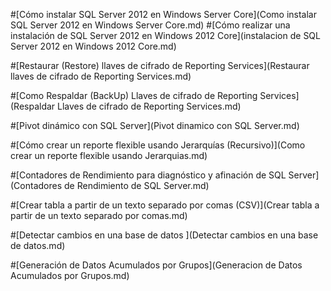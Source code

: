 ﻿
#[Cómo instalar SQL Server 2012 en Windows Server Core](Como instalar SQL Server 2012 en Windows Server Core.md)
#[Cómo realizar una instalación de SQL Server 2012 en Windows 2012 Core](instalacion de SQL Server 2012 en Windows 2012 Core.md)

#[Restaurar (Restore) llaves de cifrado de Reporting Services](Restaurar llaves de cifrado de Reporting Services.md)

#[Como Respaldar (BackUp) Llaves de cifrado de Reporting Services](Respaldar Llaves de cifrado de Reporting Services.md)

#[Pivot dinámico con SQL Server](Pivot dinamico con SQL Server.md)

#[Cómo crear un reporte flexible usando Jerarquías (Recursivo)](Como crear un reporte flexible usando Jerarquias.md)

#[Contadores de Rendimiento para diagnóstico y afinación de SQL Server](Contadores de Rendimiento de SQL Server.md)

#[Crear tabla a partir de un texto separado por comas (CSV)](Crear tabla a partir de un texto separado por comas.md)

#[Detectar cambios en una base de datos ](Detectar cambios en una base de datos.md)

#[Generación de Datos Acumulados por Grupos](Generacion de Datos Acumulados por Grupos.md)

